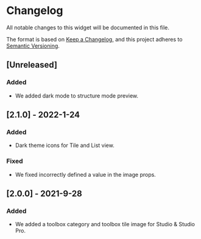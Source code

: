 # Changelog
All notable changes to this widget will be documented in this file.

The format is based on [Keep a Changelog](https://keepachangelog.com/en/1.0.0/), and this project adheres to [Semantic Versioning](https://semver.org/spec/v2.0.0.html).

## [Unreleased]

### Added

- We added dark mode to structure mode preview.

## [2.1.0] - 2022-1-24

### Added
- Dark theme icons for Tile and List view.

### Fixed
- We fixed incorrectly defined a value in the image props.

## [2.0.0] - 2021-9-28

### Added
 - We added a toolbox category and toolbox tile image for Studio & Studio Pro.